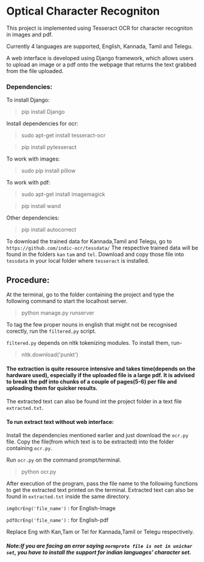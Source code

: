 # Optical Character Recogniton

This project is implemented using Tesseract OCR for character recogniton in images and pdf.

Currently 4 languages are supported, English, Kannada, Tamil and Telegu.

A web interface is developed using Django framework, which allows users to upload an image or a pdf onto the webpage that returns the text grabbed from the file uploaded.

### Dependencies:

To install Django:

> pip install Django

Install dependencies for ocr:

> sudo apt-get install tesseract-ocr

> pip install pytesseract

To work with images:

> sudo pip install pillow

To work with pdf:

> sudo apt-get install imagemagick

> pip install wand

Other dependencies:

> pip install autocorrect

To download the trained data for Kannada,Tamil and Telegu, go to
`https://github.com/indic-ocr/tessdata/`
The respective trained data will be found in the folders `kan` `tam` and `tel`. Download and copy those file into `tessdata` in your local folder where `tesseract` is installed.

## Procedure:

At the terminal, go to the folder containing the project and type the following command to start the localhost server.
> python manage.py runserver

To tag the few proper nouns in english that might not be recognised corectly, run the `filtered.py` script.

`filtered.py` depends on nltk tokenizing modules. To install them, run-

> nltk.download('punkt')

#### The extraction is quite resource intensive and takes time(depends on the hardware used), especially if the uploaded file is a large pdf. It is advised to break the pdf into chunks of a couple of pages(5-6) per file and uploading them for quicker results.

The extracted text can also be found int the project folder in a text file `extracted.txt`.


#### To run extract text without web interface:
Install the dependencies mentioned earlier and just download the `ocr.py` file. Copy the file(from which text is to be extracted) into the folder containing `ocr.py`.

Run `ocr.py` on the command prompt/terminal.
> python ocr.py

After execution of the program, pass the file name to the following functions to get the extracted text printed on the terminal.
Extracted text can also be found in `extracted.txt` inside the same directory. 

`imgOcrEng('file_name')` : for English-Image

`pdfOcrEng('file_name')` : for English-pdf

Replace Eng with Kan,Tam or Tel for Kannada,Tamil or Telegu respectively.

##### Note:If you are facing an error saying `normproto file is not in unichar set`, you have to install the support for indian languages' character set.

